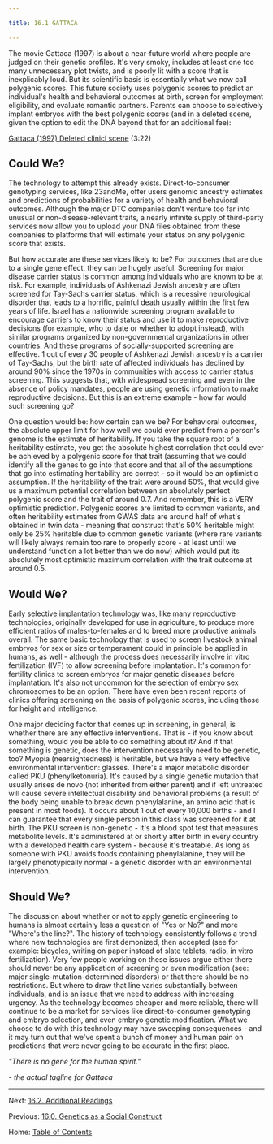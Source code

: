 ```yaml
---

title: 16.1 GATTACA

--- 
```


The movie Gattaca (1997) is about a near-future world where people are judged on their genetic profiles. It's very smoky, includes at least one too many unnecessary plot twists, and is poorly lit with a score that is inexplicably loud. But its scientific basis is essentially what we now call polygenic scores. This future society uses polygenic scores to predict an individual's health and behavioral outcomes at birth, screen for employment eligibility, and evaluate romantic partners. Parents can choose to selectively implant embryos with the best polygenic scores (and in a deleted scene, given the option to edit the DNA beyond that for an additional fee):

[Gattaca (1997) Deleted clinicl scene](https://youtu.be/PFjaOnCp0lo) (3:22)

## Could We?

The technology to attempt this already exists. Direct-to-consumer genotyping services, like 23andMe, offer users genomic ancestry estimates and predictions of probabilities for a variety of health and behavioral outcomes. Although the major DTC companies don't venture too far into unusual or non-disease-relevant traits, a nearly infinite supply of third-party services now allow you to upload your DNA files obtained from these companies to platforms that will estimate your status on any polygenic score that exists.

But how accurate are these services likely to be? For outcomes that are due to a single gene effect, they can be hugely useful. Screening for major disease carrier status is common among individuals who are known to be at risk. For example, individuals of Ashkenazi Jewish ancestry are often screened for Tay-Sachs carrier status, which is a recessive neurological disorder that leads to a horrific, painful death usually within the first few years of life. Israel has a nationwide screening program available to encourage carriers to know their status and use it to make reproductive decisions (for example, who to date or whether to adopt instead), with similar programs organized by non-governmental organizations in other countries. And these programs of socially-supported screening are effective. 1 out of every 30 people of Ashkenazi Jewish ancestry is a carrier of Tay-Sachs, but the birth rate of affected individuals has declined by around 90% since the 1970s in communities with access to carrier status screening. This suggests that, with widespread screening and even in the absence of policy mandates, people are using genetic information to make reproductive decisions. But this is an extreme example - how far would such screening go?

One question would be: how certain can we be? For behavioral outcomes, the absolute upper limit for how well we could ever predict from a person's genome is the estimate of heritability. If you take the square root of a heritability estimate, you get the absolute highest correlation that could ever be achieved by a polygenic score for that trait (assuming that we could identify all the genes to go into that score and that all of the assumptions that go into estimating heritability are correct - so it would be an optimistic assumption. If the heritability of the trait were around 50%, that would give us a maximum potential correlation between an absolutely perfect polygenic score and the trait of around 0.7. And remember, this is a VERY optimistic prediction. Polygenic scores are limited to common variants, and often heritability estimates from GWAS data are around half of what's obtained in twin data - meaning that construct that's 50% heritable might only be 25% heritable due to common genetic variants (where rare variants will likely always remain too rare to properly score - at least until we understand function a lot better than we do now) which would put its absolutely most optimistic maximum correlation with the trait outcome at around 0.5.

## Would We?

Early selective implantation technology was, like many reproductive technologies, originally developed for use in agriculture, to produce more efficient ratios of males-to-females and to breed more productive animals overall. The same basic technology that is used to screen livestock animal embryos for sex or size or temperament could in principle be applied in humans, as well - although the process does necessarily involve in vitro fertilization (IVF) to allow screening before implantation. It's common for fertility clinics to screen embryos for major genetic diseases before implantation. It's also not uncommon for the selection of embryo sex chromosomes to be an option. There have even been recent reports of clinics offering screening on the basis of polygenic scores, including those for height and intelligence.

One major deciding factor that comes up in screening, in general, is whether there are any effective interventions. That is - if you know about something, would you be able to do something about it? And if that something is genetic, does the intervention necessarily need to be genetic, too? Myopia (nearsightedness) is heritable, but we have a very effective environmental intervention: glasses. There's a major metabolic disorder called PKU (phenylketonuria). It's caused by a single genetic mutation that usually arises de novo (not inherited from either parent) and if left untreated will cause severe intellectual disability and behavioral problems (a result of the body being unable to break down phenylalanine, an amino acid that is present in most foods). It occurs about 1 out of every 10,000 births - and I can guarantee that every single person in this class was screened for it at birth. The PKU screen is non-genetic - it's a blood spot test that measures metabolite levels. It's administered at or shortly after birth in every country with a developed health care system - because it's treatable. As long as someone with PKU avoids foods containing phenylalanine, they will be largely phenotypically normal - a genetic disorder with an environmental intervention.

## Should We?

The discussion about whether or not to apply genetic engineering to humans is almost certainly less a question of "Yes or No?" and more "Where's the line?". The history of technology consistently follows a trend where new technologies are first demonized, then accepted (see for example: bicycles, writing on paper instead of slate tablets, radio, in vitro fertilization). Very few people working on these issues argue either there should never be any application of screening or even modification (see: major single-mutation-determined disorders) or that there should be no restrictions. But where to draw that line varies substantially between individuals, and is an issue that we need to address with increasing urgency. As the technology becomes cheaper and more reliable, there will continue to be a market for services like direct-to-consumer genotyping and embryo selection, and even embryo genetic modification. What we choose to do with this technology may have sweeping consequences - and it may turn out that we've spent a bunch of money and human pain on predictions that were never going to be accurate in the first place.

_"There is no gene for the human spirit."_

_- the actual tagline for Gattaca_

--------

Next: [16.2. Additional Readings](16.2_readings.md)

Previous: [16.0. Genetics as a Social Construct](16.0_genetics_as_a_social_construct.md)

Home: [Table of Contents](../README.md)
